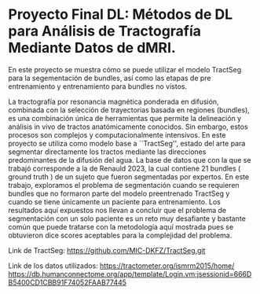# Proyecto Final DL: Métodos de DL para  Análisis de Tractografía Mediante Datos de dMRI.
En este proyecto se muestra cómo se puede utilizar el modelo TractSeg para la segementación de bundles, así como las etapas de pre entrenamiento y entrenamiento para bundles no vistos.

La tractografía por resonancia magnética ponderada en difusión, combinada con la selección de trayectorias basada en regiones (bundles), es una combinación única de herramientas que permite la delineación y análisis in vivo de tractos anatómicamente conocidos. Sin embargo, estos procesos son complejos y computacionalmente intensivos. En este proyecto se utiliza como modelo base a ``TractSeg'', estado del arte para segmentar directamente los tractos mediante las direcciones predominantes de la difusión del agua. La base de datos que con la que se trabajó corresponde a la de Renauld 2023, la cual contiene 21 bundles ( ground truth ) de un sujeto que fueron segmentadas por expertos. En este trabajo, exploramos el problema de segmentación cuando se requieren bundles que no formaron parte del modelo preentrenado TractSeg y cuando se tiene únicamente un paciente para entrenamiento. Los resultados aquí expuestos nos llevan a concluir que el problema de segmentación con un solo paciente es un reto muy desafiante y bastante común que puede tratarse con la metodología aquí mostrada pues se obtuvieron dice scores aceptables para la complejidad del problema.

Link de TractSeg: https://github.com/MIC-DKFZ/TractSeg.git

Link de los datos utilizados: 
https://tractometer.org/ismrm2015/home/
https://db.humanconnectome.org/app/template/Login.vm;jsessionid=666DB5400CD1CBB91F74052FAAB77445
